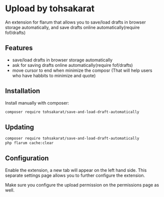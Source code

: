 # Upload by tohsakarat


An extension for flarum that allows you to save/load drafts in browser storage automatically, and save drafts online automatically(require fof/drafts)

## Features

- save/load drafts in browser storage automatically
- ask for saving drafts online automatically(require fof/drafts)
- move cursor to end when minimize the composr (That will help users who have habbits to minimize and quote)

## Installation

Install manually with composer:

```sh
composer require tohsakarat/save-and-load-draft-automatically

```

## Updating

```sh
composer require tohsakarat/save-and-load-draft-automatically
php flarum cache:clear
```
## Configuration

Enable the extension, a new tab will appear on the left hand side. This separate settings page allows you to further configure the extension.

Make sure you configure the upload permission on the permissions page as well.


